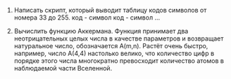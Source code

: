 1. Написать скрипт, который выводит таблицу кодов символов от номера 33 до 255.
код - символ
код - символ
...


2. Вычислить функцию Аккермана. Функция принимает два неотрицательных целых числа в качестве параметров и возвращает натуральное число, обозначается A(m,n). Растёт очень быстро, например, число A(4,4) настолько велико, что количество цифр в порядке этого числа многократно превосходит количество атомов в наблюдаемой части Вселенной.